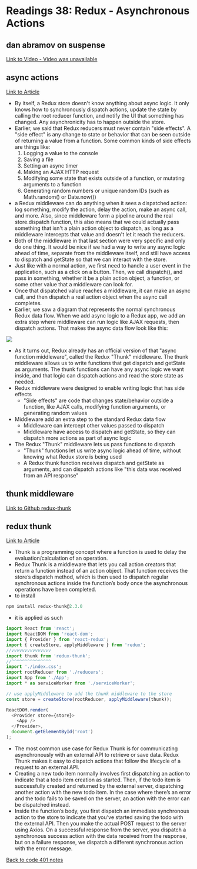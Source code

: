 # Readings 38: Redux - Asynchronous Actions

## dan abramov on suspense

[Link to Video - Video was unavailable](https://www.youtube.com/watch?v=6g3g0Q_XVb4)

## async actions

[Link to Article](https://redux.js.org/tutorials/fundamentals/part-6-async-logic)

- By itself, a Redux store doesn't know anything about async logic. It only knows how to synchronously dispatch actions, update the state by calling the root reducer function, and notify the UI that something has changed. Any asynchronicity has to happen outside the store.
- Earlier, we said that Redux reducers must never contain "side effects". A "side effect" is any change to state or behavior that can be seen outside of returning a value from a function. Some common kinds of side effects are things like:
  1. Logging a value to the console
  1. Saving a file
  1. Setting an async timer
  1. Making an AJAX HTTP request
  1. Modifying some state that exists outside of a function, or mutating arguments to a function
  1. Generating random numbers or unique random IDs (such as Math.random() or Date.now())
- a Redux middleware can do anything when it sees a dispatched action: log something, modify the action, delay the action, make an async call, and more. Also, since middleware form a pipeline around the real store.dispatch function, this also means that we could actually pass something that isn't a plain action object to dispatch, as long as a middleware intercepts that value and doesn't let it reach the reducers.
- Both of the middleware in that last section were very specific and only do one thing. It would be nice if we had a way to write any async logic ahead of time, separate from the middleware itself, and still have access to dispatch and getState so that we can interact with the store.
- Just like with a normal action, we first need to handle a user event in the application, such as a click on a button. Then, we call dispatch(), and pass in something, whether it be a plain action object, a function, or some other value that a middleware can look for.
- Once that dispatched value reaches a middleware, it can make an async call, and then dispatch a real action object when the async call completes.
- Earlier, we saw a diagram that represents the normal synchronous Redux data flow. When we add async logic to a Redux app, we add an extra step where middleware can run logic like AJAX requests, then dispatch actions. That makes the async data flow look like this:

![](https://redux.js.org/assets/images/ReduxAsyncDataFlowDiagram-d97ff38a0f4da0f327163170ccc13e80.gif)

- As it turns out, Redux already has an official version of that "async function middleware", called the Redux "Thunk" middleware. The thunk middleware allows us to write functions that get dispatch and getState as arguments. The thunk functions can have any async logic we want inside, and that logic can dispatch actions and read the store state as needed.
- Redux middleware were designed to enable writing logic that has side effects
  - "Side effects" are code that changes state/behavior outside a function, like AJAX calls, modifying function arguments, or generating random values
- Middleware add an extra step to the standard Redux data flow
  - Middleware can intercept other values passed to dispatch
  - Middleware have access to dispatch and getState, so they can dispatch more actions as part of async logic
- The Redux "Thunk" middleware lets us pass functions to dispatch
  - "Thunk" functions let us write async logic ahead of time, without knowing what Redux store is being used
  - A Redux thunk function receives dispatch and getState as arguments, and can dispatch actions like "this data was received from an API response"

## thunk middleware

[Link to Github redux-thunk](https://github.com/reduxjs/redux-thunk)

## redux thunk

[Link to Article](https://www.digitalocean.com/community/tutorials/redux-redux-thunk)

- Thunk is a programming concept where a function is used to delay the evaluation/calculation of an operation.
- Redux Thunk is a middleware that lets you call action creators that return a function instead of an action object. That function receives the store’s dispatch method, which is then used to dispatch regular synchronous actions inside the function’s body once the asynchronous operations have been completed.
- to install

```js
npm install redux-thunk@2.3.0
```

- it is applied as such

```js
import React from 'react';
import ReactDOM from 'react-dom';
import { Provider } from 'react-redux';
import { createStore, applyMiddleware } from 'redux';
//vvvvvvvvvvvvvvv
import thunk from 'redux-thunk';
//^^^^^^^^^^^^^^^
import './index.css';
import rootReducer from './reducers';
import App from './App';
import * as serviceWorker from './serviceWorker';

// use applyMiddleware to add the thunk middleware to the store
const store = createStore(rootReducer, applyMiddleware(thunk));

ReactDOM.render(
  <Provider store={store}>
    <App />
  </Provider>,
  document.getElementById('root')
);
```

- The most common use case for Redux Thunk is for communicating asynchronously with an external API to retrieve or save data. Redux Thunk makes it easy to dispatch actions that follow the lifecycle of a request to an external API.
- Creating a new todo item normally involves first dispatching an action to indicate that a todo item creation as started. Then, if the todo item is successfully created and returned by the external server, dispatching another action with the new todo item. In the case where there’s an error and the todo fails to be saved on the server, an action with the error can be dispatched instead.
- Inside the function’s body, you first dispatch an immediate synchronous action to the store to indicate that you’ve started saving the todo with the external API. Then you make the actual POST request to the server using Axios. On a successful response from the server, you dispatch a synchronous success action with the data received from the response, but on a failure response, we dispatch a different synchronous action with the error message.


[Back to code 401 notes](../401-Javascript.md)